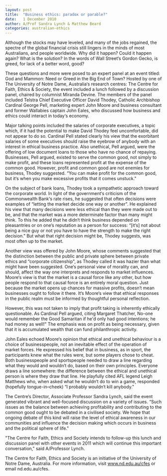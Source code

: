 ```yaml
---
layout: post
title:  "Business ethics: paradox or parable?"
date:   1 December 2010
author: A/Prof Sandra Lynch & Matthew Beard
categories: australian-ethics
---
```


Although the stocks may have leveled, and many of the jobs regained, the spectre of the global financial crisis still lingers in the minds of most Australians, and people worldwide. Why did it happen? Could it happen again? What is the solution? In the words of Wall Street‘s Gordon Gecko, is greed, for lack of a better word, good?

These questions and more were posed to an expert panel at an event titled: God and Mammon: Need or Greed in the Big End of Town? Hosted by one of The University of Notre Dame, Australia‘s research centres: The Centre for Faith, Ethics & Society, the event included a lunch followed by a discussion panel, chaired by columnist Miranda Devine. The members of the panel included Telstra Chief Executive Officer David Thodey, Catholic Archbishop Cardinal George Pell, marketing expert John Moore and business consultant and former Wallabies captain John Eales, who discussed how business and ethics could interact in today‘s economy.

Major talking points included the salaries of corporate executives, a topic which, if it had the potential to make David Thodey feel uncomfortable, did not appear to do so. Cardinal Pell stated clearly his view that the exorbitant salaries of some executives should raise the eyebrow of anybody with an interest in ethical business practice. Also unethical, Pell argued, were the offering of low document loans to those who have no chance of repaying. Businesses, Pell argued, existed to serve the common good, not simply to make profit, and these loans represented profit at the expense of the common good. However, profit and common good are not enemies for business, Thodey suggested. “You can make profit for the common good, but it‘s when you make excessive profits that it comes unstuck."

On the subject of bank loans, Thodey took a sympathetic approach toward the corporate world. In light of the government‘s criticism of the Commonwealth Bank‘s rate rises, he suggested that often decisions were examples of “letting the market decide one way or another". He explained his view that many decisions were less ethical than they were made out to be, and that the market was a more determinate factor than many might think. To this he added that he didn‘t think business depended on pleasantries or on one‘s reputation as a person for success: “[it‘s] not about being a nice guy or not you have to have the strength to make the right decision." But what that right decision might be, Thodey suggests, was most often up to the market.

Another view was offered by John Moore, whose comments suggested that the distinction between the public and private sphere between private ethics and “corporate citizenship", as Thodey called it was hazier than what might have been suggested. One‘s personal view of morality can, and should, affect the way one interprets and responds to market influences. Moore‘s view is that the market is a causal force like any other, but how people respond to that causal force is an entirely moral question. Just because the market opens up chances for massive profits, doesn‘t mean businesses ought to follow it there. It‘s Moore‘s view that ethical responses in the public realm must be informed by thoughtful personal reflection.

However, this was not taken to imply that profit taking is inherently ethically questionable. As Cardinal Pell argued, citing Margaret Thatcher, No-one would remember the Good Samaritan if he'd only had good intentions; he had money as well!" The emphasis was on profit as being necessary, given that it is accumulated wealth that can fund philanthropic activity.

John Eales echoed Moore‘s opinion that ethical and unethical behaviour is a choice of businesspeople, not an inevitable effect of the operation of market forces. He expressed his belief that in business, as in sport, the participants knew what the rules were, but some players chose to cheat. Both businesspeople and sportspeople needed to draw a line regarding what they would and wouldn‘t do, based on their own principles. Everyone draws a line somewhere: the difference between the ethical and unethical person is where they draw that line. He playfully cited AFL legend Leigh Matthews who, when asked what he wouldn‘t do to win a game, responded (hopefully tongue-in–cheek) “I probably wouldn‘t kill anybody."

The Centre‘s Director, Associate Professor Sandra Lynch, said the event generated vibrant and well-focused discussion on a variety of issues. “Such issues as the balance between achieving profitability and contributing to the common good ought to be debated in a civilised society. We hope that ongoing debate of this kind will raise the level of ethical awareness in our communities and influence the decision making which occurs in business and the political sphere of life."

"The Centre for Faith, Ethics and Society intends to follow-up this lunch and discussion panel with other events in 2011 which will continue this important conversation," said A/Professor Lynch.

The Centre for Faith, Ethics and Society is an initiative of the University of Notre Dame, Australia. For more information, visit www.nd.edu.au/cfes or email nd.edu.au/cfes.
